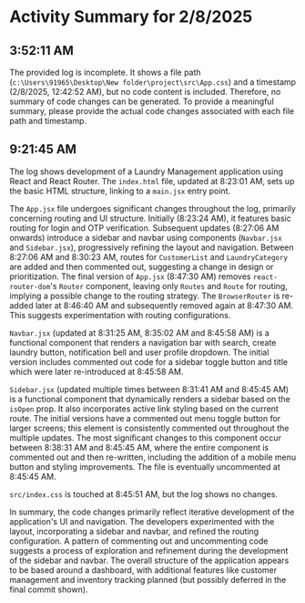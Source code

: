 # Activity Summary for 2/8/2025

## 3:52:11 AM
The provided log is incomplete.  It shows a file path (`c:\Users\91965\Desktop\New folder\project\src\App.css`) and a timestamp (2/8/2025, 12:42:52 AM), but no code content is included. Therefore, no summary of code changes can be generated.  To provide a meaningful summary, please provide the actual code changes associated with each file path and timestamp.


## 9:21:45 AM
The log shows development of a Laundry Management application using React and React Router.  The `index.html` file, updated at 8:23:01 AM, sets up the basic HTML structure, linking to a `main.jsx` entry point.

The `App.jsx` file undergoes significant changes throughout the log, primarily concerning routing and UI structure. Initially (8:23:24 AM), it features basic routing for login and OTP verification.  Subsequent updates (8:27:06 AM onwards) introduce a sidebar and navbar using components (`Navbar.jsx` and `Sidebar.jsx`), progressively refining the layout and navigation. Between 8:27:06 AM and 8:30:23 AM,  routes for `CustomerList` and `LaundryCategory` are added and then commented out, suggesting a change in design or prioritization. The final version of `App.jsx` (8:47:30 AM) removes `react-router-dom`'s `Router` component, leaving only `Routes` and `Route` for routing, implying a possible change to the routing strategy.  The `BrowserRouter` is re-added later at 8:46:40 AM and subsequently removed again at 8:47:30 AM. This suggests experimentation with routing configurations.

`Navbar.jsx` (updated at 8:31:25 AM, 8:35:02 AM and 8:45:58 AM) is a functional component that renders a navigation bar with search, create laundry button, notification bell and user profile dropdown.  The initial version includes commented out code for a sidebar toggle button and title which were later re-introduced at 8:45:58 AM.

`Sidebar.jsx` (updated multiple times between 8:31:41 AM and 8:45:45 AM) is a functional component that dynamically renders a sidebar based on the `isOpen` prop.  It also incorporates active link styling based on the current route.  The initial versions have a commented out menu toggle button for larger screens; this element is consistently commented out throughout the multiple updates.  The most significant changes to this component occur between 8:38:31 AM and 8:45:45 AM, where the entire component is commented out and then re-written, including the addition of a mobile menu button and styling improvements. The file is eventually uncommented at 8:45:45 AM.

`src/index.css` is touched at 8:45:51 AM, but the log shows no changes.

In summary, the code changes primarily reflect iterative development of the application's UI and navigation.  The developers experimented with the layout, incorporating a sidebar and navbar, and refined the routing configuration.  A pattern of commenting out and uncommenting code suggests a process of exploration and refinement during the development of the sidebar and navbar.  The overall structure of the application appears to be based around a dashboard, with additional features like customer management and inventory tracking planned (but possibly deferred in the final commit shown).
